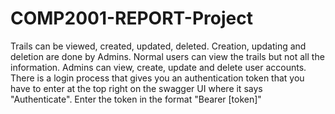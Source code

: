 # COMP2001-REPORT-Project

Trails can be viewed, created, updated, deleted. Creation, updating and deletion are done by Admins. Normal users can view the trails but not all the information. Admins can view, create, update and delete user accounts. There is a login process that gives you an authentication token that you have to enter at the top right on the swagger UI where it says "Authenticate". Enter the token in the format "Bearer [token]"
